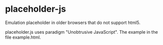 placeholder-js
==============

Emulation placeholder in older browsers that do not support html5.

placeholder.js uses paradigm "Unobtrusive JavaScript". The example in the file example.html.

